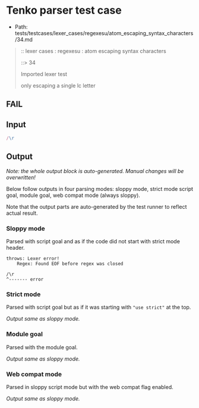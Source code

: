 # Tenko parser test case

- Path: tests/testcases/lexer_cases/regexesu/atom_escaping_syntax_characters/34.md

> :: lexer cases : regexesu : atom escaping syntax characters
>
> ::> 34
>
> Imported lexer test
>
> only escaping a single lc letter

## FAIL

## Input

`````js
/\r
`````

## Output

_Note: the whole output block is auto-generated. Manual changes will be overwritten!_

Below follow outputs in four parsing modes: sloppy mode, strict mode script goal, module goal, web compat mode (always sloppy).

Note that the output parts are auto-generated by the test runner to reflect actual result.

### Sloppy mode

Parsed with script goal and as if the code did not start with strict mode header.

`````
throws: Lexer error!
    Regex: Found EOF before regex was closed

/\r
^------- error
`````

### Strict mode

Parsed with script goal but as if it was starting with `"use strict"` at the top.

_Output same as sloppy mode._

### Module goal

Parsed with the module goal.

_Output same as sloppy mode._

### Web compat mode

Parsed in sloppy script mode but with the web compat flag enabled.

_Output same as sloppy mode._
